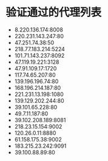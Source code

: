 # 验证通过的代理列表

 - 8.220.136.174:8008
 - 220.231.143.247:80
 - 47.251.74.38:50
 - 218.77.183.214:5224
 - 101.71.143.237:8092
 - 47.119.19.221:3128
 - 47.91.109.17:1720
 - 117.74.65.207:80
 - 139.196.196.74:80
 - 168.196.214.187:80
 - 221.231.13.198:1080
 - 139.129.202.244:80
 - 39.101.65.228:80
 - 49.7.11.187:80
 - 39.102.208.189:8081
 - 218.23.15.154:9002
 - 120.26.0.11:8880
 - 61.158.175.38:9002
 - 183.215.23.242:9091
 - 39.100.88.89:80
